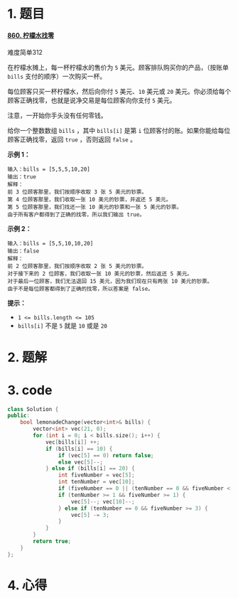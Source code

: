 # 1. 题目

#### [860. 柠檬水找零](https://leetcode-cn.com/problems/lemonade-change/)

难度简单312

在柠檬水摊上，每一杯柠檬水的售价为 `5` 美元。顾客排队购买你的产品，（按账单 `bills` 支付的顺序）一次购买一杯。

每位顾客只买一杯柠檬水，然后向你付 `5` 美元、`10` 美元或 `20` 美元。你必须给每个顾客正确找零，也就是说净交易是每位顾客向你支付 `5` 美元。

注意，一开始你手头没有任何零钱。

给你一个整数数组 `bills` ，其中 `bills[i]` 是第 `i` 位顾客付的账。如果你能给每位顾客正确找零，返回 `true` ，否则返回 `false` 。

 

**示例 1：**

```
输入：bills = [5,5,5,10,20]
输出：true
解释：
前 3 位顾客那里，我们按顺序收取 3 张 5 美元的钞票。
第 4 位顾客那里，我们收取一张 10 美元的钞票，并返还 5 美元。
第 5 位顾客那里，我们找还一张 10 美元的钞票和一张 5 美元的钞票。
由于所有客户都得到了正确的找零，所以我们输出 true。
```

**示例 2：**

```
输入：bills = [5,5,10,10,20]
输出：false
解释：
前 2 位顾客那里，我们按顺序收取 2 张 5 美元的钞票。
对于接下来的 2 位顾客，我们收取一张 10 美元的钞票，然后返还 5 美元。
对于最后一位顾客，我们无法退回 15 美元，因为我们现在只有两张 10 美元的钞票。
由于不是每位顾客都得到了正确的找零，所以答案是 false。
```

 

**提示：**

- `1 <= bills.length <= 105`
- `bills[i]` 不是 `5` 就是 `10` 或是 `20` 

# 2. 题解
# 3. code
```c++
class Solution {
public:
    bool lemonadeChange(vector<int>& bills) {
        vector<int> vec(21, 0);
        for (int i = 0; i < bills.size(); i++) {
            vec[bills[i]] ++;
            if (bills[i] == 10) {
                if (vec[5] == 0) return false;
                else vec[5]--;
            } else if (bills[i] == 20) {
                int fiveNumber = vec[5];
                int tenNumber = vec[10];
                if (fiveNumber == 0 || (tenNumber == 0 && fiveNumber < 3)) return false;
                if (tenNumber >= 1 && fiveNumber >= 1) {
                    vec[5]--; vec[10]--;
                } else if (tenNumber == 0 && fiveNumber >= 3) {
                    vec[5] -= 3;
                }
            }
        }
        return true;
    }
};
```
# 4. 心得
